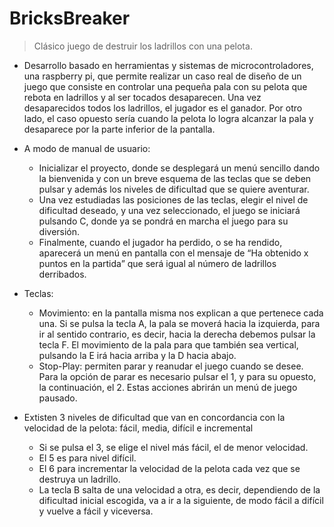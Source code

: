 # BricksBreaker
>Clásico juego de destruir los ladrillos con una pelota.
- Desarrollo basado en herramientas y sistemas de microcontroladores, una raspberry pi, que permite realizar un caso real de diseño de un juego que consiste en controlar una pequeña pala con su pelota que rebota en ladrillos y al ser tocados desaparecen.  Una vez desaparecidos todos los ladrillos, el jugador es el ganador.  Por otro lado, el caso opuesto sería cuando la pelota lo logra alcanzar la pala y desaparece por la parte inferior de la pantalla.

- A modo de manual de usuario:
  - Inicializar el proyecto, donde se desplegará un menú sencillo dando la bienvenida y con un breve esquema de las teclas que se deben pulsar y además los niveles de dificultad que se quiere aventurar.
  - Una vez estudiadas las posiciones de las teclas, elegir el nivel de dificultad deseado, y una vez seleccionado, el juego se iniciará pulsando C, donde ya se pondrá en marcha el juego para su diversión. 
  - Finalmente, cuando el jugador ha perdido, o se ha rendido, aparecerá un menú en pantalla con el mensaje de “Ha obtenido x puntos en la partida” que será igual al número de ladrillos derribados.
 - Teclas:
   - Movimiento: en la pantalla misma nos explican a que pertenece cada una. Si se pulsa la tecla A, la pala se moverá hacia la izquierda, para ir al sentido contrario, es decir, hacia la derecha debemos pulsar la tecla F. El movimiento de la pala para que también sea vertical, pulsando la E irá hacia arriba y la D hacia abajo.
   - Stop-Play: permiten parar y reanudar el juego cuando se desee. Para la opción de parar es necesario pulsar el 1, y para su opuesto, la continuación, el 2. Estas acciones abrirán un menú de juego pausado.
 - Extisten 3 niveles de dificultad que van en concordancia con la velocidad de la pelota: fácil, media, difícil e incremental
    - Si se pulsa el 3, se elige el nivel más fácil, el de menor velocidad.
    - El 5 es para nivel difícil.
    - El 6 para incrementar la velocidad de la pelota cada vez que se destruya un ladrillo.
    - La tecla B salta de una velocidad a otra, es decir, dependiendo de la dificultad inicial escogida, va a ir a la siguiente, de modo fácil a difícil y vuelve a fácil y viceversa.
